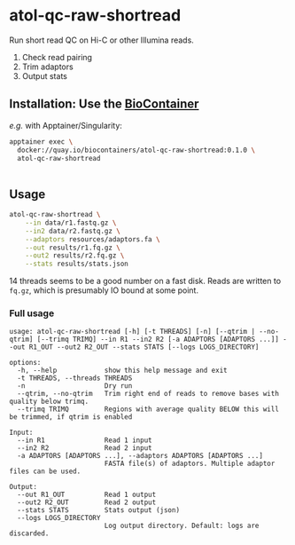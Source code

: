 # atol-qc-raw-shortread

Run short read QC on Hi-C or other Illumina reads.

1. Check read pairing
2. Trim adaptors
3. Output stats

## Installation: Use the [BioContainer](https://quay.io/repository/biocontainers/atol-qc-raw-shortread?tab=tags)

*e.g.* with Apptainer/Singularity:

```bash
apptainer exec \
  docker://quay.io/biocontainers/atol-qc-raw-shortread:0.1.0 \
  atol-qc-raw-shortread  
  
```

## Usage

```bash
atol-qc-raw-shortread \
    --in data/r1.fastq.gz \
    --in2 data/r2.fastq.gz \
    --adaptors resources/adaptors.fa \
    --out results/r1.fq.gz \
    --out2 results/r2.fq.gz \
    --stats results/stats.json 
```

14 threads seems to be a good number on a fast disk. Reads are written to
`fq.gz`, which is presumably IO bound at some point.

### Full usage

```
usage: atol-qc-raw-shortread [-h] [-t THREADS] [-n] [--qtrim | --no-qtrim] [--trimq TRIMQ] --in R1 --in2 R2 [-a ADAPTORS [ADAPTORS ...]] --out R1_OUT --out2 R2_OUT --stats STATS [--logs LOGS_DIRECTORY]

options:
  -h, --help            show this help message and exit
  -t THREADS, --threads THREADS
  -n                    Dry run
  --qtrim, --no-qtrim   Trim right end of reads to remove bases with quality below trimq.
  --trimq TRIMQ         Regions with average quality BELOW this will be trimmed, if qtrim is enabled

Input:
  --in R1               Read 1 input
  --in2 R2              Read 2 input
  -a ADAPTORS [ADAPTORS ...], --adaptors ADAPTORS [ADAPTORS ...]
                        FASTA file(s) of adaptors. Multiple adaptor files can be used.

Output:
  --out R1_OUT          Read 1 output
  --out2 R2_OUT         Read 2 output
  --stats STATS         Stats output (json)
  --logs LOGS_DIRECTORY
                        Log output directory. Default: logs are discarded.
```
